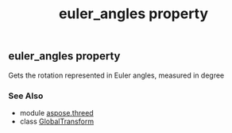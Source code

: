 ﻿---
title: euler_angles property
second_title: Aspose.3D for Python via .NET API References
description: 
type: docs
weight: 30
url: /python-net/aspose.threed/globaltransform/euler_angles/
is_root: false
---

## euler_angles property


Gets the rotation represented in Euler angles, measured in degree

### See Also
* module [aspose.threed](../../)
* class [GlobalTransform](/3d/python-net/aspose.threed/globaltransform)
